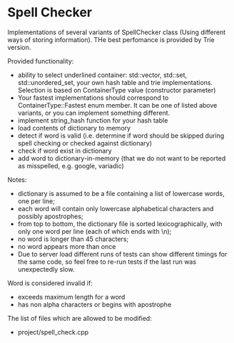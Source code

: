 # Spell Checker

Implementations of several variants of SpellChecker class (Using different ways of storing information). THe best perfomance is provided by Trie version.

Provided functionality:
 * ability to select underlined container: std::vector, std::set, std::unordered_set, your own hash table and trie implementations. 
 Selection is based on ContainerType value (constructor parameter)
 * Your fastest implementations should correspond to ContainerType::Fastest enum member. 
 It can be one of listed above variants, or you can implement something different.
 * implement string_hash function for your hash table
 * load contents of dictionary to memory
 * detect if word is valid (i.e. determine if word should be skipped during spell checking or checked against dictionary)
 * check if word exist in dictionary
 * add word to dictionary-in-memory (that we do not want to be reported as misspelled, e.g. google, variadic)

Notes:
 * dictionary is assumed to be a file containing a list of lowercase words, one per line;
 * each word will contain only lowercase alphabetical characters and possibly apostrophes;
 * from top to bottom, the dictionary file is sorted lexicographically, with only one word per line (each of which ends with \n);
 * no word is longer than 45 characters;
 * no word appears more than once
 * Due to server load different runs of tests can show different timings for the same code, so feel free to re-run tests if the last run was unexpectedly slow.

Word is considered invalid if:
 * exceeds maximum length for a word
 * has non alpha characters or begins with apostrophe

The list of files which are allowed to be modified:
* project/spell_check.cpp

